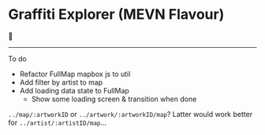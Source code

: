 # Graffiti Explorer (MEVN Flavour)

:art:

---

To do

- Refactor FullMap mapbox js to util
- Add filter by artist to map
- Add loading data state to FullMap
  - Show some loading screen & transition when done

`../map/:artworkID` or `../artwork/:artworkID/map`?
Latter would work better for `../artist/:artistID/map`...
